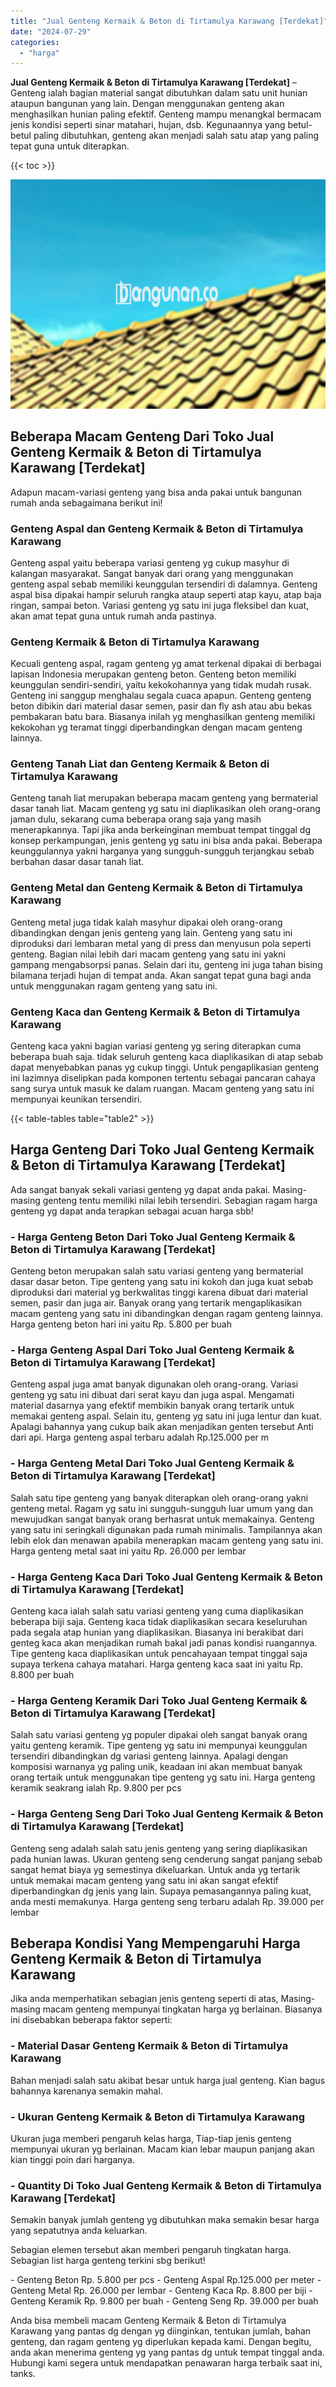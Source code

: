 ```yaml
---
title: "Jual Genteng Kermaik & Beton di Tirtamulya Karawang [Terdekat]"
date: "2024-07-29"
categories: 
  - "harga"
---
```


**Jual Genteng Kermaik & Beton di Tirtamulya Karawang \[Terdekat\]** – Genteng ialah bagian material sangat dibutuhkan dalam satu unit hunian ataupun bangunan yang lain. Dengan menggunakan genteng akan menghasilkan hunian paling efektif. Genteng mampu menangkal bermacam jenis kondisi seperti sinar matahari, hujan, dsb. Kegunaannya yang betul-betul paling dibutuhkan, genteng akan menjadi salah satu atap yang paling tepat guna untuk diterapkan.

{{< toc >}}

![Jual Genteng Kermaik & Beton di Tirtamulya Karawang [Terdekat]](/images/genteng-minimalis-murah27.png)

## Beberapa Macam Genteng Dari Toko Jual Genteng Kermaik & Beton di Tirtamulya Karawang \[Terdekat\]

Adapun macam-variasi genteng yang bisa anda pakai untuk bangunan rumah anda sebagaimana berikut ini!

### Genteng Aspal dan Genteng Kermaik & Beton di Tirtamulya Karawang

Genteng aspal yaitu beberapa variasi genteng yg cukup masyhur di kalangan masyarakat. Sangat banyak dari orang yang menggunakan genteng aspal sebab memiliki keunggulan tersendiri di dalamnya. Genteng aspal bisa dipakai hampir seluruh rangka ataup seperti atap kayu, atap baja ringan, sampai beton. Variasi genteng yg satu ini juga fleksibel dan kuat, akan amat tepat guna untuk rumah anda pastinya.

### Genteng Kermaik & Beton di Tirtamulya Karawang

Kecuali genteng aspal, ragam genteng yg amat terkenal dipakai di berbagai lapisan Indonesia merupakan genteng beton. Genteng beton memiliki keunggulan sendiri-sendiri, yaitu kekokohannya yang tidak mudah rusak. Genteng ini sanggup menghalau segala cuaca apapun. Genteng genteng beton dibikin dari material dasar semen, pasir dan fly ash atau abu bekas pembakaran batu bara. Biasanya inilah yg menghasilkan genteng memiliki kekokohan yg teramat tinggi diperbandingkan dengan macam genteng lainnya.

### Genteng Tanah Liat dan Genteng Kermaik & Beton di Tirtamulya Karawang

Genteng tanah liat merupakan beberapa macam genteng yang bermaterial dasar tanah liat. Macam genteng yg satu ini diaplikasikan oleh orang-orang jaman dulu, sekarang cuma beberapa orang saja yang masih menerapkannya. Tapi jika anda berkeinginan membuat tempat tinggal dg konsep perkampungan, jenis genteng yg satu ini bisa anda pakai. Beberapa keunggulannya yakni harganya yang sungguh-sungguh terjangkau sebab berbahan dasar dasar tanah liat.

### Genteng Metal dan Genteng Kermaik & Beton di Tirtamulya Karawang

Genteng metal juga tidak kalah masyhur dipakai oleh orang-orang dibandingkan dengan jenis genteng yang lain. Genteng yang satu ini diproduksi dari lembaran metal yang di press dan menyusun pola seperti genteng. Bagian nilai lebih dari macam genteng yang satu ini yakni gampang mengabsorpsi panas. Selain dari itu, genteng ini juga tahan bising bilamana terjadi hujan di tempat anda. Akan sangat tepat guna bagi anda untuk menggunakan ragam genteng yang satu ini.

### Genteng Kaca dan Genteng Kermaik & Beton di Tirtamulya Karawang

Genteng kaca yakni bagian variasi genteng yg sering diterapkan cuma beberapa buah saja. tidak seluruh genteng kaca diaplikasikan di atap sebab dapat menyebabkan panas yg cukup tinggi. Untuk pengaplikasian genteng ini lazimnya diselipkan pada komponen tertentu sebagai pancaran cahaya sang surya untuk masuk ke dalam ruangan. Macam genteng yang satu ini mempunyai keunikan tersendiri.

{{< table-tables table="table2" >}}

## Harga Genteng Dari Toko Jual Genteng Kermaik & Beton di Tirtamulya Karawang \[Terdekat\]

Ada sangat banyak sekali variasi genteng yg dapat anda pakai. Masing-masing genteng tentu memiliki nilai lebih tersendiri. Sebagian ragam harga genteng yg dapat anda terapkan sebagai acuan harga sbb!

### \- Harga Genteng Beton Dari Toko Jual Genteng Kermaik & Beton di Tirtamulya Karawang \[Terdekat\]

Genteng beton merupakan salah satu variasi genteng yang bermaterial dasar dasar beton. Tipe genteng yang satu ini kokoh dan juga kuat sebab diproduksi dari material yg berkwalitas tinggi karena dibuat dari material semen, pasir dan juga air. Banyak orang yang tertarik mengaplikasikan macam genteng yang satu ini dibandingkan dengan ragam genteng lainnya. Harga genteng beton hari ini yaitu Rp. 5.800 per buah

### \- Harga Genteng Aspal Dari Toko Jual Genteng Kermaik & Beton di Tirtamulya Karawang \[Terdekat\]

Genteng aspal juga amat banyak digunakan oleh orang-orang. Variasi genteng yg satu ini dibuat dari serat kayu dan juga aspal. Mengamati material dasarnya yang efektif membikin banyak orang tertarik untuk memakai genteng aspal. Selain itu, genteng yg satu ini juga lentur dan kuat. Apalagi bahannya yang cukup baik akan menjadikan genten tersebut Anti dari api. Harga genteng aspal terbaru adalah Rp.125.000 per m

### \- Harga Genteng Metal Dari Toko Jual Genteng Kermaik & Beton di Tirtamulya Karawang \[Terdekat\]

Salah satu tipe genteng yang banyak diterapkan oleh orang-orang yakni genteng metal. Ragam yg satu ini sungguh-sungguh luar umum yang dan mewujudkan sangat banyak orang berhasrat untuk memakainya. Genteng yang satu ini seringkali digunakan pada rumah minimalis. Tampilannya akan lebih elok dan menawan apabila menerapkan macam genteng yang satu ini. Harga genteng metal saat ini yaitu Rp. 26.000 per lembar

### \- Harga Genteng Kaca Dari Toko Jual Genteng Kermaik & Beton di Tirtamulya Karawang \[Terdekat\]

Genteng kaca ialah salah satu variasi genteng yang cuma diaplikasikan beberapa biji saja. Genteng kaca tidak diaplikasikan secara keseluruhan pada segala atap hunian yang diaplikasikan. Biasanya ini berakibat dari genteg kaca akan menjadikan rumah bakal jadi panas kondisi ruangannya. Tipe genteng kaca diaplikasikan untuk pencahayaan tempat tinggal saja supaya terkena cahaya matahari. Harga genteng kaca saat ini yaitu Rp. 8.800 per buah

### \- Harga Genteng Keramik Dari Toko Jual Genteng Kermaik & Beton di Tirtamulya Karawang \[Terdekat\]

Salah satu variasi genteng yg populer dipakai oleh sangat banyak orang yaitu genteng keramik. Tipe genteng yg satu ini mempunyai keunggulan tersendiri dibandingkan dg variasi genteng lainnya. Apalagi dengan komposisi warnanya yg paling unik, keadaan ini akan membuat banyak orang tertaik untuk menggunakan tipe genteng yg satu ini. Harga genteng keramik seakrang ialah Rp. 9.800 per pcs

### \- Harga Genteng Seng Dari Toko Jual Genteng Kermaik & Beton di Tirtamulya Karawang \[Terdekat\]

Genteng seng adalah salah satu jenis genteng yang sering diaplikasikan pada hunian lawas. Ukuran genteng seng cenderung sangat panjang sebab sangat hemat biaya yg semestinya dikeluarkan. Untuk anda yg tertarik untuk memakai macam genteng yang satu ini akan sangat efektif diperbandingkan dg jenis yang lain. Supaya pemasangannya paling kuat, anda mesti memakunya. Harga genteng seng terbaru adalah Rp. 39.000 per lembar

## Beberapa Kondisi Yang Mempengaruhi Harga Genteng Kermaik & Beton di Tirtamulya Karawang

Jika anda memperhatikan sebagian jenis genteng seperti di atas, Masing-masing macam genteng mempunyai tingkatan harga yg berlainan. Biasanya ini disebabkan beberapa faktor seperti:

### \- Material Dasar Genteng Kermaik & Beton di Tirtamulya Karawang

Bahan menjadi salah satu akibat besar untuk harga jual genteng. Kian bagus bahannya karenanya semakin mahal.

### \- Ukuran Genteng Kermaik & Beton di Tirtamulya Karawang

Ukuran juga memberi pengaruh kelas harga, Tiap-tiap jenis genteng mempunyai ukuran yg berlainan. Macam kian lebar maupun panjang akan kian tinggi poin dari harganya.

### \- Quantity Di Toko Jual Genteng Kermaik & Beton di Tirtamulya Karawang \[Terdekat\]

Semakin banyak jumlah genteng yg dibutuhkan maka semakin besar harga yang sepatutnya anda keluarkan.

Sebagian elemen tersebut akan memberi pengaruh tingkatan harga. Sebagian list harga genteng terkini sbg berikut!

\- Genteng Beton Rp. 5.800 per pcs - Genteng Aspal Rp.125.000 per meter - Genteng Metal Rp. 26.000 per lembar - Genteng Kaca Rp. 8.800 per biji - Genteng Keramik Rp. 9.800 per buah - Genteng Seng Rp. 39.000 per buah

Anda bisa membeli macam Genteng Kermaik & Beton di Tirtamulya Karawang yang pantas dg dengan yg diinginkan, tentukan jumlah, bahan genteng, dan ragam genteng yg diperlukan kepada kami. Dengan begitu, anda akan menerima genteng yg yang pantas dg untuk tempat tinggal anda. Hubungi kami segera untuk mendapatkan penawaran harga terbaik saat ini, tanks.
